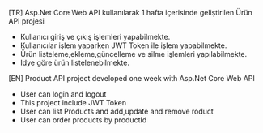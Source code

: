 [TR] Asp.Net Core Web API kullanılarak 1 hafta içerisinde geliştirilen Ürün API projesi
- Kullanıcı giriş ve çıkış işlemleri yapabilmekte.<br/>
- Kullanıcılar işlem yaparken JWT Token ile işlem yapabilmekte.<br/>
- Ürün listeleme,ekleme,güncelleme ve silme işlemleri yapılabilmekte.<br/>
- Idye göre ürün listelenebilmekte.<br/>

[EN] Product API project developed one week with Asp.Net Core Web API

- User can login and logout
- This project include JWT Token
- User can list Products and add,update and remove roduct
- User can order products by productId 
